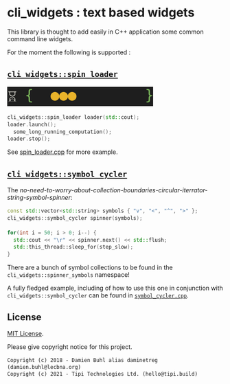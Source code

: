 # cli_widgets : text based widgets
This library is thought to add easily in C++ application some common command line widgets.

For the moment the following is supported : 

## [`cli_widgets::spin_loader`](./cli_widgets/spin_loader.hpp)

![`cli_widgets::spin_loader`](./spin_loader.gif)

```cpp
cli_widgets::spin_loader loader(std::cout);
loader.launch();
  some_long_running_computation();
loader.stop();
```

See [spin\_loader.cpp](./spin_loader.cpp) for more example.

## [`cli_widgets::symbol_cycler`](./cli_widgets/symbol_cycler.hpp)

The *no-need-to-worry-about-collection-boundaries-circular-iterrator-string-symbol-spinner*:

```cpp
const std::vector<std::string> symbols { "v", "<", "^", ">" };
cli_widgets::symbol_cycler spinner(symbols);

for(int i = 50; i > 0; i--) {
  std::cout << "\r" << spinner.next() << std::flush;
  std::this_thread::sleep_for(step_slow);
}
```

There are a bunch of symbol collections to be found in the `cli_widgets::spinner_symbols` namespace!

A fully fledged example, including of how to use this one in conjunction with `cli_widgets::symbol_cycler` can be found in [`symbol_cycler.cpp`](./symbol_spinner.cpp).

## License
[MIT License](./LICENSE).

Please give copyright notice for this project.

```
Copyright (c) 2018 - Damien Buhl alias daminetreg (damien.buhl@lecbna.org)
Copyright (c) 2021 - Tipi Technologies Ltd. (hello@tipi.build)
```
